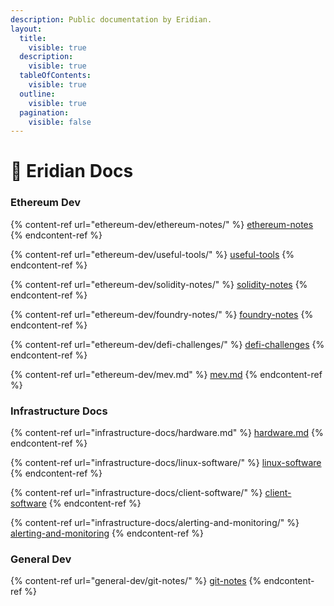 ```yaml
---
description: Public documentation by Eridian.
layout:
  title:
    visible: true
  description:
    visible: true
  tableOfContents:
    visible: true
  outline:
    visible: true
  pagination:
    visible: false
---
```


# 📖 Eridian Docs

### Ethereum Dev

{% content-ref url="ethereum-dev/ethereum-notes/" %}
[ethereum-notes](ethereum-dev/ethereum-notes/)
{% endcontent-ref %}

{% content-ref url="ethereum-dev/useful-tools/" %}
[useful-tools](ethereum-dev/useful-tools/)
{% endcontent-ref %}

{% content-ref url="ethereum-dev/solidity-notes/" %}
[solidity-notes](ethereum-dev/solidity-notes/)
{% endcontent-ref %}

{% content-ref url="ethereum-dev/foundry-notes/" %}
[foundry-notes](ethereum-dev/foundry-notes/)
{% endcontent-ref %}

{% content-ref url="ethereum-dev/defi-challenges/" %}
[defi-challenges](ethereum-dev/defi-challenges/)
{% endcontent-ref %}

{% content-ref url="ethereum-dev/mev.md" %}
[mev.md](ethereum-dev/mev.md)
{% endcontent-ref %}

### Infrastructure Docs

{% content-ref url="infrastructure-docs/hardware.md" %}
[hardware.md](infrastructure-docs/hardware.md)
{% endcontent-ref %}

{% content-ref url="infrastructure-docs/linux-software/" %}
[linux-software](infrastructure-docs/linux-software/)
{% endcontent-ref %}

{% content-ref url="infrastructure-docs/client-software/" %}
[client-software](infrastructure-docs/client-software/)
{% endcontent-ref %}

{% content-ref url="infrastructure-docs/alerting-and-monitoring/" %}
[alerting-and-monitoring](infrastructure-docs/alerting-and-monitoring/)
{% endcontent-ref %}

### General Dev

{% content-ref url="general-dev/git-notes/" %}
[git-notes](general-dev/git-notes/)
{% endcontent-ref %}
